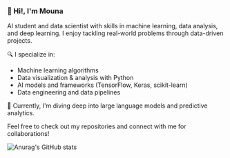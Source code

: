 <!--
**mounalahmira/mounalahmira** is a ✨ _special_ ✨ repository because its `README.md` (this file) appears on your GitHub profile.

Here are some ideas to get you started:

- 🔭 I’m currently working on ...
- 🌱 I’m currently learning ...
- 👯 I’m looking to collaborate on ...
- 🤔 I’m looking for help with ...
- 💬 Ask me about ...
- 📫 How to reach me: ...
- 😄 Pronouns: ...
- ⚡ Fun fact: ...
-->
### 👋 Hi!, I'm Mouna</br>
AI student and data scientist with skills in machine learning, data analysis, </br>and deep learning. I enjoy tackling real-world problems through data-driven projects.

🔍 I specialize in:

- Machine learning algorithms
- Data visualization & analysis with Python
- AI models and frameworks (TensorFlow, Keras, scikit-learn)
- Data engineering and data pipelines


💼 Currently, I'm diving deep into large language models and predictive analytics.

Feel free to check out my repositories and connect with me for collaborations!</br>


![Anurag's GitHub stats](https://github-readme-stats.vercel.app/api?username=mounalahmira&theme=holi&show_icons=true)
